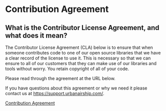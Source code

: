 # Contribution Agreement

## What is the Contributor License Agreement, and what does it mean?

The Contributor License Agreement (CLA) below is to ensure that when someone contributes code to one of our open source libraries that we have a clear record of the license to use it. This is necessary so that we can ensure to all of our customers that they can make use of our libraries and tools without worry. You retain copyright of all of your code.

Please read through the agreement at the URL below. 

If you have questions about this agreement or why we need it please contact us at https://support.urbanairship.com/.

[Contribution Agreement](https://docs.google.com/forms/d/e/1FAIpQLScErfiz-fXSPpVZ9r8Di2Tr2xDFxt5MgzUel0__9vqUgvko7Q/viewform)